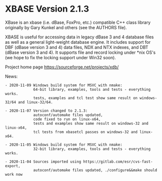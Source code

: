 # XBASE Version 2.1.3

XBase is an xbase (i.e. dBase, FoxPro, etc.) compatible C++ class library 
originally by Gary Kunkel and others (see the AUTHORS file).

XBASE is useful for accessing data in legacy dBase 3 and 4 database files as
well as a general light-weight database engine.  It includes support for
DBF (dBase version 3 and 4) data files, NDX and NTX indexes, and DBT 
(dBase version 3 and 4).  It supports file and record locking under *nix
OS's (we hope to fix the locking support under Win32 soon).

Project home page https://sourceforge.net/projects/xdb/

News:

    - 2020-11-09 Windows build system for MSVC with nmake:
                 64-bit library, examples, tools and tests - everything works.
                 tests, examples and tcl test show same result on windows-32/64 and linux-32/64.

    - 2020-11-07 Version changed to 2.1.3:
                 autoconf/automake files updated,
                 code fixed to run on linux-x64, 
                 tests and examples show same result on windows-32 and linux-x64,
                 tcl tests from xbasetcl passes on windows-32 and linux-x64.

    - 2020-11-05 Windows build system for MSVC with nmake:
                 32-bit library, examples, tools and tests - everything works.
                 
    - 2020-11-04 Sources imported using https://gitlab.com/esr/cvs-fast-export,
                 autoconf/automake files updated, ./configure&&make should work now
